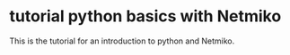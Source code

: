 # tutorial python basics with Netmiko

This is the tutorial for an introduction to python and Netmiko.
